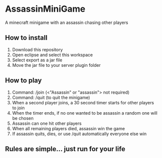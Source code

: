 # AssassinMiniGame
A minecraft minigame with an assassin chasing other players

## How to install
1. Download this repository
2. Open eclipse and select this workspace
3. Select export as a jar file
4. Move the jar file to your server plugin folder

## How to play
1. Command: /join (<"Assassin" or "assassin"> not required)
2. Command: /quit (to quit the minigame)
3. When a second player joins, a 30 second timer starts for other players to join
4. When the timer ends, if no one wanted to be assassin a random one will be chosen
5. Assassin can one hit other players
6. When all remaining players died, assassin win the game
7. If assassin quits, dies, or use /quit automatically everyone else win

## Rules are simple... just run for your life

